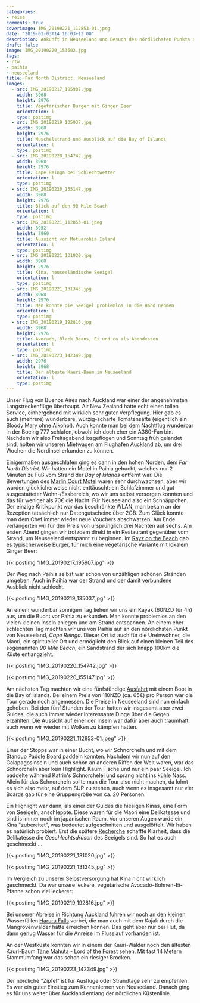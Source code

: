 ```yaml
---
categories:
- reise
comments: true
coverimage: IMG_20190221_112853-01.jpeg
date: "2019-03-03T14:16:03+13:00"
description: Ankunft in Neuseeland und Besuch des nördlichsten Punkts des Festlands.
draft: false
image: IMG_20190220_153602.jpg
tags:
- rtw
- paihia
- neuseeland
title: Far North District, Neuseeland
images:
  - src: IMG_20190217_195907.jpg
    width: 3968
    height: 2976
    title: Vegetarischer Burger mit Ginger Beer
    orientation: l
    type: postimg
  - src: IMG_20190219_135037.jpg
    width: 3968
    height: 2976
    title: Muschelstrand und Ausblick auf die Bay of Islands
    orientation: l
    type: postimg
  - src: IMG_20190220_154742.jpg
    width: 3968
    height: 2976
    title: Cape Reinga bei Schlechtwetter
    orientation: l
    type: postimg
  - src: IMG_20190220_155147.jpg
    width: 3968
    height: 2976
    title: Blick auf den 90 Mile Beach
    orientation: l
    type: postimg
  - src: IMG_20190221_112853-01.jpeg
    width: 3952
    height: 2960
    title: Aussicht von Motuarohia Island
    orientation: l
    type: postimg
  - src: IMG_20190221_131020.jpg
    width: 3968
    height: 2976
    title: Kina, neuseeländische Seeigel
    orientation: l
    type: postimg
  - src: IMG_20190221_131345.jpg
    width: 3968
    height: 2976
    title: Man konnte die Seeigel problemlos in die Hand nehmen
    orientation: l
    type: postimg
  - src: IMG_20190219_192816.jpg
    width: 3968
    height: 2976
    title: Avocado, Black Beans, Ei und co als Abendessen
    orientation: l
    type: postimg
  - src: IMG_20190223_142349.jpg
    width: 2976
    height: 3968
    title: Der älteste Kauri-Baum in Neuseeland
    orientation: l
    type: postimg
---
```


Unser Flug von Buenos Aires nach Auckland war einer der angenehmsten Langstreckenflüge überhaupt. Air New Zealand hatte echt einen tollen Service, einhergehend mit wirklich sehr guter Verpflegung. Hier gab es auch (mehrere) wunderbare, würzig-scharfe Tomatensäfte (eigentlich ein Bloody Mary ohne Alkohol). Auch konnte man bei dem Nachtflug wunderbar in der Boeing 777 schlafen, obwohl ich doch eher ein A380-Fan bin. Nachdem wir also Freitagabend losgeflogen und Sonntag früh gelandet sind, holten wir unseren Mietwagen am Flughafen Auckland ab, um drei Wochen die Nordinsel erkunden zu können.

Einigermaßen ausgeschlafen ging es dann in den hohen Norden, dem _Far North District_. Wir hatten ein Motel in Paihia gebucht, welches nur 2 Minuten zu Fuß vom Strand der _Bay of Islands_ entfernt war. Die Bewertungen des [Marlin Court Motel](https://goo.gl/maps/5R6St4WNr1R2) waren sehr durchwachsen, aber wir wurden glücklicherweise nicht enttäuscht: ein Schlafzimmer und gut ausgestatteter Wohn-/Essbereich, wo wir uns selbst versorgen konnten und das für weniger als 70€ die Nacht. Für Neuseeland also ein Schnäppchen. Der einzige Kritikpunkt war das beschränkte WLAN, man bekam an der Rezeption tatsächlich nur Datengutscheine über 2GB. Zum Glück konnte man dem Chef immer wieder neue Vouchers abschwatzen. Am Ende verlängerten wir für den Preis von ursprünglich drei Nächten auf sechs. Am ersten Abend gingen wir trotzdem direkt in ein Restaurant gegenüber vom Strand, um Neuseeland entspannt zu beginnen. Im [Rayz on the Beach](https://goo.gl/maps/QKJ1KimJnf22) gab es typischerweise Burger, für mich eine vegetarische Variante mit lokalem Ginger Beer:

{{< postimg "IMG_20190217_195907.jpg" >}}

Der Weg nach Paihia selbst war schon von unzähligen schönen Stränden umgeben. Auch in Paihia war der Strand und der damit verbundene Ausblick nicht schlecht.

{{< postimg "IMG_20190219_135037.jpg" >}}

An einem wunderbar sonnigen Tag liehen wir uns ein Kayak (60NZD für 4h) aus, um die Bucht vor Pahia zu erkunden. Man konnte problemlos an den vielen kleinen Inseln anlegen und am Strand entspannen. An einem eher schlechten Tag machten wir uns von Paihia auf an den nördlichsten Punkt von Neuseeland, _Cape Reinga_. Dieser Ort ist auch für die Ureinwohner, die Maori, ein spiritueller Ort und ermöglicht den Blick auf einen kleinen Teil des sogenannten _90 Mile Beach_, ein Sandstrand der sich knapp 100km die Küste entlangzieht.

{{< postimg "IMG_20190220_154742.jpg" >}}

{{< postimg "IMG_20190220_155147.jpg" >}}

Am nächsten Tag machten wir eine fünfstündige [Ausfahrt](https://www.seashuttleboi.co.nz/island-getaway-day-cruise) mit einem Boot in die Bay of Islands. Bei einem Preis von 110NZD (ca. 65€) pro Person war die Tour gerade noch angemessen. Die Preise in Neuseeland sind nun einfach gehoben. Bei den fünf Stunden der Tour hatten wir insgesamt aber zwei Guides, die auch immer wieder interessante Dinge über die Gegen erzählten. Die Aussicht auf einer der Inseln war dafür aber auch traumhaft, auch wenn wir wieder mit Wolken zu kämpfen hatten.

{{< postimg "IMG_20190221_112853-01.jpeg" >}}

Einer der Stopps war in einer Bucht, wo wir Schnorcheln und mit dem Standup Paddle Board paddeln konnten. Nachdem wir nun auf den Galapagosinseln und auch schon an anderen Riffen der Welt waren, war das Schnorcheln aber kein Highlight. Kaum Fische und nur ein paar Seeigel. Ich paddelte während Katrin's Schnorchelei und sprang nicht ins kühle Nass. Allein für das Schnorcheln sollte man die Tour also nicht machen, da lohnt es sich also mehr, auf dem SUP zu stehen, auch wenn es insgesamt nur vier Boards gab für eine Gruppengröße von ca. 20 Personen.

Ein Highlight war dann, als einer der Guides die hiesigen Kinas, eine Form von Seeigeln, anschleppte. Diese waren für die Maori eine Delikatesse und sind is immer noch im japanischen Raum. Vor unseren Augen wurde ein Kina "zubereitet", was bedeutet aufgeschnitten und ausgelöffelt. Wir haben es natürlich probiert. Erst die spätere [Recherche](https://de.wikipedia.org/wiki/Seeigel) schaffte Klarheit, dass die Delikatesse die _Geschlechtsdrüsen_ des Seeigels sind. So hat es auch geschmeckt ...

{{< postimg "IMG_20190221_131020.jpg" >}}

{{< postimg "IMG_20190221_131345.jpg" >}}

Im Vergleich zu unserer Selbstversorgung hat Kina nicht wirklich geschmeckt. Da war unsere leckere, vegetarische Avocado-Bohnen-Ei-Pfanne schon viel leckerer:

{{< postimg "IMG_20190219_192816.jpg" >}}

Bei unserer Abreise in Richtung Auckland fuhren wir noch an den kleinen Wasserfällen [Haruru Falls](https://goo.gl/maps/XCG5ARvWJKu) vorbei, die man auch mit dem Kajak durch die Mangrovenwälder hätte erreichen können. Das geht aber nur bei Flut, da dann genug Wasser für die Anreise im Flusslauf vorhanden ist.

An der Westküste konnten wir in einem der Kauri-Wälder noch den ältesten Kauri-Baum [Tāne Mahuta - Lord of the Forest](https://goo.gl/maps/Qa2ZRGmvTkR2) sehen. Mit fast 14 Metern Stammumfang war das schon ein riesiger Brocken.

{{< postimg "IMG_20190223_142349.jpg" >}}

Der nördliche "Zipfel" ist für Ausflüge oder Strandtage sehr zu empfehlen. Es war ein guter Einstieg zum Kennenlernen von Neuseeland. Danach ging es für uns weiter über Auckland entlang der nördlichen Küstenlinie.
